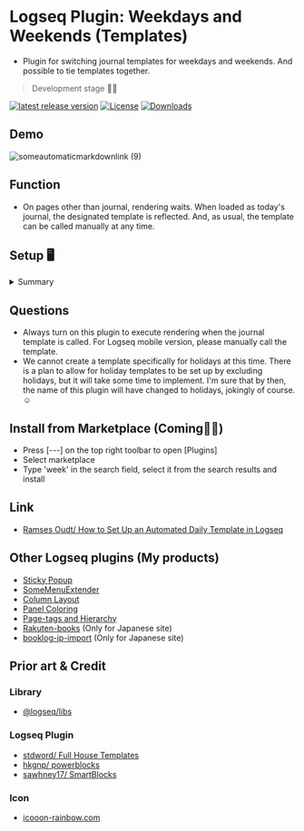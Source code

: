 # Logseq Plugin: Weekdays and Weekends (Templates)

- Plugin for switching journal templates for weekdays and weekends. And possible to tie templates together.

> Development stage 👷🚧

[![latest release version](https://img.shields.io/github/v/release/YU000jp/logseq-plugin-weekdays-and-weekends)](https://github.com/YU000jp/logseq-plugin-weekdays-and-weekends/releases)
[![License](https://img.shields.io/github/license/YU000jp/logseq-plugin-weekdays-and-weekends?color=blue)](https://github.com/YU000jp/logseq-plugin-weekdays-and-weekends/LICENSE)
[![Downloads](https://img.shields.io/github/downloads/YU000jp/logseq-plugin-weekdays-and-weekends/total.svg)](https://github.com/YU000jp/logseq-plugin-weekdays-and-weekends/releases)

## Demo

![someautomaticmarkdownlink (9)](https://user-images.githubusercontent.com/111847207/233831285-ee263e62-31e4-4d89-8403-7b6e8ae57dc3.gif)

## Function

- On pages other than journal, rendering waits. When loaded as today's journal, the designated template is reflected. And, as usual, the template can be called manually at any time.

## Setup 🖥️

<details><summary>Summary</summary>

1. Edit config.edn and replace (Press [---] on the top right toolbar to open [Settings])

```text
 :default-templates
{:journals "Journal"}
```

![image](https://user-images.githubusercontent.com/111847207/233831919-33624f5f-2012-4df7-ab1d-d5f4e0f3cd1a.png)
 > Be found around the 20th line.

2. Build templates

- Open templates page or any. Execute a slash command. `Create sample for weekdays renderer`
  
![image](https://user-images.githubusercontent.com/111847207/233832456-2faba8a4-fede-4caf-8af8-439ff4684ced.png)
> In the sample, both TemplateA and TemplateB will be created.

3. Edit Template A and B

- Contents of both Template A and Template B is free spaces and open to interpretation by you. By right-clicking on the bullet, a context menu will appear, allowing you to select the color and font size.

4. Perform check

- As usual, possible to either wait for the date to change or delete the current day's journal. To delete it, right-click on the date title and select "Delete" from the context menu.

5. Change to specific days of the week (Option)

   Open the page that was built. Click on the area to the right of WAITING labels to edit the renderer.
   1. Specify days of week in 3 letters like "Sun" and separate them with an "&". And possible to select 'All'. This is for bundling templates together.
   1. It is possible to replicate renderers, not limited to TemplateA and TemplateB. And manually change the names of TemplateA and TemplateB as they are just names of the templates.

 ![someautomaticmarkdownlink (12)](https://user-images.githubusercontent.com/111847207/233835850-e9cebb43-fc8a-4a9e-a13d-5a32dd06f38f.gif)

</details>

## Questions

- Always turn on this plugin to execute rendering when the journal template is called. For Logseq mobile version, please manually call the template.
- We cannot create a template specifically for holidays at this time. There is a plan to allow for holiday templates to be set up by excluding holidays, but it will take some time to implement. I'm sure that by then, the name of this plugin will have changed to holidays, jokingly of course.☺️

## Install from Marketplace (Coming👷🚧)

- Press [---] on the top right toolbar to open [Plugins]
- Select marketplace
- Type 'week' in the search field, select it from the search results and install

## Link

- [Ramses Oudt/ How to Set Up an Automated Daily Template in Logseq](https://thinkstack.club/how-to-set-up-an-automated-daily-template-in-logseq/)

## Other Logseq plugins (My products)

- [Sticky Popup](https://github.com/YU000jp/logseq-plugin-sticky-popup)
- [SomeMenuExtender](https://github.com/YU000jp/logseq-plugin-some-menu-extender)
- [Column Layout](https://github.com/YU000jp/Logseq-column-Layout)
- [Panel Coloring](https://github.com/YU000jp/logseq-plugin-panel-coloring)
- [Page-tags and Hierarchy](https://github.com/YU000jp/logseq-page-tags-and-hierarchy)
- [Rakuten-books](https://github.com/YU000jp/logseq-plugin-rakuten-books) (Only for Japanese site)
- [booklog-jp-import](https://github.com/YU000jp/logseq-plugin-booklog-jp-import) (Only for Japanese site)

## Prior art & Credit

### Library

- [@logseq/libs](https://logseq.github.io/plugins/)

### Logseq Plugin

- [stdword/ Full House Templates](https://github.com/stdword/logseq13-full-house-plugin)
- [hkgnp/ powerblocks](https://github.com/hkgnp/logseq-powerblocks-plugin)
- [sawhney17/ SmartBlocks](https://github.com/sawhney17/logseq-smartblocks)

### Icon

- [icooon-rainbow.com](https://icon-rainbow.com/%e3%82%a4%e3%83%93%e3%82%ad%e3%82%92%e3%81%8b%e3%81%84%e3%81%a6%e5%af%9d%e3%81%a6%e3%82%8b%e4%ba%ba%e3%81%ae%e3%82%a2%e3%82%a4%e3%82%b3%e3%83%b3%e7%b4%a0%e6%9d%90/)
